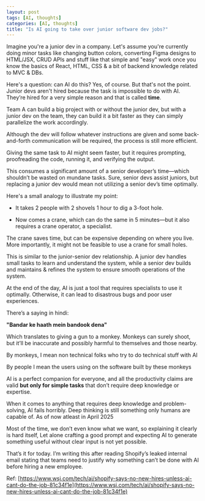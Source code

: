 ```yaml
---
layout: post
tags: [AI, thoughts]
categories: [AI, thoughts]
title: "Is AI going to take over junior software dev jobs?"
---
```


Imagine you're a junior dev in a company. Let's assume you're currently doing minor tasks like changing button colors, converting Figma designs to HTML/JSX, CRUD APIs and stuff like that simple and "easy" work once you know the basics of React, HTML, CSS & a bit of backend knowledge related to MVC & DBs.

Here's a question: can AI do this? Yes, of course. But that's not the point. Junior devs aren't hired because the task is impossible to do with AI. They’re hired for a very simple reason and that is called **time**.

Team A can build a big project with or without the junior dev, but with a junior dev on the team, they can build it a bit faster as they can simply parallelize the work accordingly.

Although the dev will follow whatever instructions are given and some back-and-forth communication will be required, the process is still more efficient.

Giving the same task to AI might seem faster, but it requires prompting, proofreading the code, running it, and verifying the output.

This consumes a significant amount of a senior developer’s time—which shouldn’t be wasted on mundane tasks. Sure, senior devs assist juniors, but replacing a junior dev would mean not utilizing a senior dev’s time optimally.

Here's a small analogy to illustrate my point:

- It takes 2 people with 2 shovels 1 hour to dig a 3-foot hole.

- Now comes a crane, which can do the same in 5 minutes—but it also requires a crane operator, a specialist.

The crane saves time, but can be expensive depending on where you live. More importantly, it might not be feasible to use a crane for small holes.

This is similar to the junior-senior dev relationship. A junior dev handles small tasks to learn and understand the system, while a senior dev builds and maintains & refines the system to ensure smooth operations of the system.

At the end of the day, AI is just a tool that requires specialists to use it optimally. Otherwise, it can lead to disastrous bugs and poor user experiences.

There’s a saying in hindi:

**"Bandar ke haath mein bandook dena"**

Which translates to giving a gun to a monkey. Monkeys can surely shoot, but it’ll be inaccurate and possibly harmful to themselves and those nearby.

By monkeys, I mean non technical folks who try to do technical stuff with AI

By people I mean the users using on the software built by these monkeys

AI is a perfect companion for everyone, and all the productivity claims are valid **but only for simple tasks** that don’t require deep knowledge or expertise.

When it comes to anything that requires deep knowledge and problem-solving, AI fails horribly. Deep thinking is still something only humans are capable of. As of now atleast in April 2025

Most of the time, we don’t even know what we want, so explaining it clearly is hard itself, Let alone crafting a good prompt and expecting AI to generate something useful without clear input is not yet possible.

That’s it for today. I’m writing this after reading Shopify’s leaked internal email stating that teams need to justify why something can’t be done with AI before hiring a new employee.

Ref:
[https://www.wsj.com/tech/ai/shopify-says-no-new-hires-unless-ai-cant-do-the-job-81c34f1e](https://www.wsj.com/tech/ai/shopify-says-no-new-hires-unless-ai-cant-do-the-job-81c34f1e)
